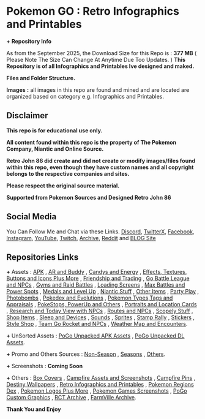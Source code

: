 # __**Pokemon GO**__ __**:**__ __**Retro Infographics and Printables**__


**+** __**Repository Info**__

As from the September 2025, the Download Size for this Repo is : **377 MB** ( Please Note The Size Can Change At Anytime Due Too Updates. )
**This Repository is of all Infographics and Printables Ive designed and maked.**


__**Files and Folder Structure.**__

**Images** **:**
all images in this repo are found and mined and are located are organized based on category e.g. Infographics and Printables.


## __**Disclaimer**__

**This repo is for educational use only.**

**All content found within this repo is the property of The Pokemon Company, Niantic and Online Source.**

**Retro John 86 did create and did not create or modify images/files found within this repo, even though they have custom names and all copyright belongs to the respective companies and sites.**

**Please respect the original source material.**

**Supported from Pokemon Sources and Designed Retro John 86**


## __**Social Media**__

You Can Follow Me and Chat via these Links. [Discord](https://discord.com/invite/XWphsEk), [TwitterX](https://x.com/Retro86Official), [Facebook](https://www.facebook.com/Retro86Official), [Instagram](https://www.instagram.com/retrojohn86), [YouTube](https://www.youtube.com/channel/UCUw02MHKeo3mGfNDMvBn_eQ), [Twitch](https://www.twitch.tv/retrojohn86), [Archive](https://archive.org/details/@retro_john_86), [Reddit](https://www.reddit.com/user/RetroJohn86/) and [BLOG Site](https://retrojohn86.blogspot.com/)


## __**Repositories Links**__

**+** Assets : [APK](https://github.com/RetroJohn86/Pokemon-Go-Assets-APK) , [AR and Buddy](https://github.com/RetroJohn86/Pokemon-Go-Assets-AR-and-Buddy) , [Candys and Energy](https://github.com/RetroJohn86/Pokemon-Go-Assets-Candys-and-Energy) , [Effects, Textures, Buttons and Icons Plus More](https://github.com/RetroJohn86/Pokemon-Go-Assets-Effects-Textures-Buttons-and-Icons-Plus-More) , [Friendship and Trading](https://github.com/RetroJohn86/Pokemon-Go-Assets-Friendship-and-Trading) , [Go Battle League and NPCs](https://github.com/RetroJohn86/Pokemon-Go-Assets-Go-Battle-League-and-NPCs) , [Gyms and Raid Battles](https://github.com/RetroJohn86/Pokemon-Go-Assets-Gyms-and-Raid-Battles) , [Loading Screens](https://github.com/RetroJohn86/Pokemon-Go-Assets-Loading-Screens) , [Max Battles and Power Spots](https://github.com/RetroJohn86/Pokemon-Go-Assets-Max-Battles-and-Power-Spots) , [Medals and Level Up](https://github.com/RetroJohn86/Pokemon-Go-Assets-Medals-and-Level-Up) , [Niantic Stuff](https://github.com/RetroJohn86/Pokemon-Go-Assets-Niantic-Stuff) , [Other Items](https://github.com/RetroJohn86/Pokemon-Go-Assets-Other-Items) , [Party Play](https://github.com/RetroJohn86/Pokemon-Go-Assets-Party-Play) , [Photobombs](https://github.com/RetroJohn86/Pokemon-Go-Assets-Photobombs) ,
[Pokedex and Evolutions](https://github.com/RetroJohn86/Pokemon-Go-Assets-Pokedex-and-Evolutions) , [Pokemon Types,Tags and Appraisals](https://github.com/RetroJohn86/Pokemon-Go-Assets-Pokemon-Types-Tags-and-Appraisals) , [PokeStops, PowerUp and Others](https://github.com/RetroJohn86/Pokemon-Go-Assets-PokeStops-PowerUp-and-Others) , [Portraits and Location Cards](https://github.com/RetroJohn86/Pokemon-Go-Assets-Portraits-and-Location-Cards) , [Research and Today View with NPCs](https://github.com/RetroJohn86/Pokemon-Go-Assets-Research-and-Today-View-with-NPCs) , [Routes and NPCs](https://github.com/RetroJohn86/Pokemon-Go-Assets-Routes-and-NPCs) , [Scopely Stuff](https://github.com/RetroJohn86/Pokemon-Go-Assets-Scopely-Stuff) , [Shop Items](https://github.com/RetroJohn86/Pokemon-Go-Assets-Shop-Items) , [Sleep and Devices](https://github.com/RetroJohn86/Pokemon-Go-Assets-Sleep-and-Devices) , [Sounds](https://github.com/RetroJohn86/Pokemon-Go-Assets-Sounds) , [Sprites](https://github.com/RetroJohn86/Pokemon-Go-Assets-Sprites) , [Stamp Rally](https://github.com/RetroJohn86/Pokemon-Go-Assets-Stamp-Rally) , [Stickers](https://github.com/RetroJohn86/Pokemon-Go-Assets-Stickers) , [Style Shop](https://github.com/RetroJohn86/Pokemon-Go-Assets-Style-Shop) , [Team Go Rocket and NPCs](https://github.com/RetroJohn86/Pokemon-Go-Assets-Team-Go-Rocket-and-NPCs) , [Weather Map and Encounters](https://github.com/RetroJohn86/Pokemon-Go-Assets-Weather-Map-and-Encounters).

**+** UnSorted Assets : [PoGo Unpacked APK Assets](https://github.com/RetroJohn86/PoGo-Unpacked-APK-Assets) , [PoGo Unpacked DL Assets](https://github.com/RetroJohn86/PoGo-Unpacked-DL-Assets).

**+** Promo and Others Sources : [Non-Season](https://github.com/RetroJohn86/Pokemon-Go-Promo-and-Others-Sources) , [Seasons](https://github.com/RetroJohn86/Pokemon-Go-Promo-and-Others-Sources) , [Others](https://github.com/RetroJohn86/Pokemon-Go-Promo-and-Others-Sources).

**+** Screenshots : **Coming Soon**

**+** Others : [Box Covers](https://github.com/RetroJohn86/Box-Covers) , [Campfire Assets and Screenshots](https://github.com/RetroJohn86/Campfire-Assets-and-Screenshots) , [Campfire Pins](https://github.com/RetroJohn86/Campfire-Pins) , [Destiny Wallpapers](https://github.com/RetroJohn86/Destiny-Wallpapers) , [Retro Infographics and Printables](https://github.com/RetroJohn86/Retro-Infographics-and-Printables) , [Pokemon Regions Dex](https://github.com/RetroJohn86/Pokemon-Regions-Dex) , [Pokemon Logos Plus More](https://github.com/RetroJohn86/Pokemon-Logos-Plus-More) , [Pokemon Games Screenshots](https://github.com/RetroJohn86/Pokemon-Games-Screenshots) , [PoGo Custom Graphics](https://github.com/RetroJohn86/Pokemon-Go-Custom-Graphics) , [RCT Archive](https://github.com/RetroJohn86/RCT-Archive) , [FarmVille Archive](https://github.com/RetroJohn86/FarmVille-Archive).


__**Thank You and Enjoy**__
